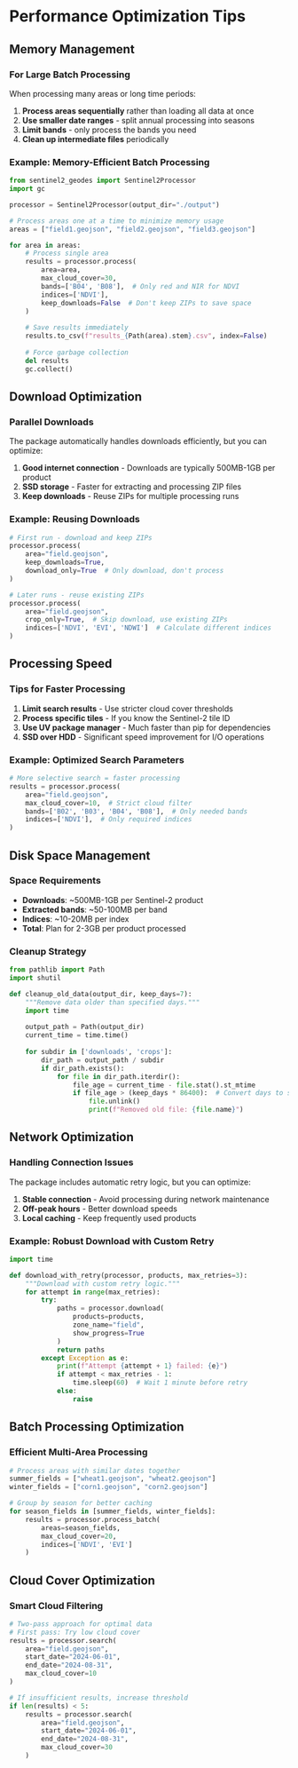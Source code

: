 # Performance Optimization Tips

## Memory Management

### For Large Batch Processing
When processing many areas or long time periods:

1. **Process areas sequentially** rather than loading all data at once
2. **Use smaller date ranges** - split annual processing into seasons
3. **Limit bands** - only process the bands you need
4. **Clean up intermediate files** periodically

### Example: Memory-Efficient Batch Processing

```python
from sentinel2_geodes import Sentinel2Processor
import gc

processor = Sentinel2Processor(output_dir="./output")

# Process areas one at a time to minimize memory usage
areas = ["field1.geojson", "field2.geojson", "field3.geojson"]

for area in areas:
    # Process single area
    results = processor.process(
        area=area,
        max_cloud_cover=30,
        bands=['B04', 'B08'],  # Only red and NIR for NDVI
        indices=['NDVI'],
        keep_downloads=False  # Don't keep ZIPs to save space
    )
    
    # Save results immediately
    results.to_csv(f"results_{Path(area).stem}.csv", index=False)
    
    # Force garbage collection
    del results
    gc.collect()
```

## Download Optimization

### Parallel Downloads
The package automatically handles downloads efficiently, but you can optimize:

1. **Good internet connection** - Downloads are typically 500MB-1GB per product
2. **SSD storage** - Faster for extracting and processing ZIP files
3. **Keep downloads** - Reuse ZIPs for multiple processing runs

### Example: Reusing Downloads

```python
# First run - download and keep ZIPs
processor.process(
    area="field.geojson",
    keep_downloads=True,
    download_only=True  # Only download, don't process
)

# Later runs - reuse existing ZIPs
processor.process(
    area="field.geojson",
    crop_only=True,  # Skip download, use existing ZIPs
    indices=['NDVI', 'EVI', 'NDWI']  # Calculate different indices
)
```

## Processing Speed

### Tips for Faster Processing

1. **Limit search results** - Use stricter cloud cover thresholds
2. **Process specific tiles** - If you know the Sentinel-2 tile ID
3. **Use UV package manager** - Much faster than pip for dependencies
4. **SSD over HDD** - Significant speed improvement for I/O operations

### Example: Optimized Search Parameters

```python
# More selective search = faster processing
results = processor.process(
    area="field.geojson",
    max_cloud_cover=10,  # Strict cloud filter
    bands=['B02', 'B03', 'B04', 'B08'],  # Only needed bands
    indices=['NDVI'],  # Only required indices
)
```

## Disk Space Management

### Space Requirements

- **Downloads**: ~500MB-1GB per Sentinel-2 product
- **Extracted bands**: ~50-100MB per band
- **Indices**: ~10-20MB per index
- **Total**: Plan for 2-3GB per product processed

### Cleanup Strategy

```python
from pathlib import Path
import shutil

def cleanup_old_data(output_dir, keep_days=7):
    """Remove data older than specified days."""
    import time
    
    output_path = Path(output_dir)
    current_time = time.time()
    
    for subdir in ['downloads', 'crops']:
        dir_path = output_path / subdir
        if dir_path.exists():
            for file in dir_path.iterdir():
                file_age = current_time - file.stat().st_mtime
                if file_age > (keep_days * 86400):  # Convert days to seconds
                    file.unlink()
                    print(f"Removed old file: {file.name}")
```

## Network Optimization

### Handling Connection Issues

The package includes automatic retry logic, but you can optimize:

1. **Stable connection** - Avoid processing during network maintenance
2. **Off-peak hours** - Better download speeds
3. **Local caching** - Keep frequently used products

### Example: Robust Download with Custom Retry

```python
import time

def download_with_retry(processor, products, max_retries=3):
    """Download with custom retry logic."""
    for attempt in range(max_retries):
        try:
            paths = processor.download(
                products=products,
                zone_name="field",
                show_progress=True
            )
            return paths
        except Exception as e:
            print(f"Attempt {attempt + 1} failed: {e}")
            if attempt < max_retries - 1:
                time.sleep(60)  # Wait 1 minute before retry
            else:
                raise
```

## Batch Processing Optimization

### Efficient Multi-Area Processing

```python
# Process areas with similar dates together
summer_fields = ["wheat1.geojson", "wheat2.geojson"]
winter_fields = ["corn1.geojson", "corn2.geojson"]

# Group by season for better caching
for season_fields in [summer_fields, winter_fields]:
    results = processor.process_batch(
        areas=season_fields,
        max_cloud_cover=20,
        indices=['NDVI', 'EVI']
    )
```

## Cloud Cover Optimization

### Smart Cloud Filtering

```python
# Two-pass approach for optimal data
# First pass: Try low cloud cover
results = processor.search(
    area="field.geojson",
    start_date="2024-06-01",
    end_date="2024-08-31",
    max_cloud_cover=10
)

# If insufficient results, increase threshold
if len(results) < 5:
    results = processor.search(
        area="field.geojson",
        start_date="2024-06-01",
        end_date="2024-08-31",
        max_cloud_cover=30
    )
```